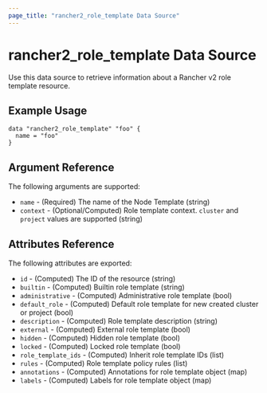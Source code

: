 ```yaml
---
page_title: "rancher2_role_template Data Source"
---
```


# rancher2\_role\_template Data Source

Use this data source to retrieve information about a Rancher v2 role template resource.

## Example Usage

```hcl
data "rancher2_role_template" "foo" {
  name = "foo"
}
```

## Argument Reference

The following arguments are supported:

* `name` - (Required) The name of the Node Template (string)
* `context` - (Optional/Computed) Role template context. `cluster` and `project` values are supported (string)

## Attributes Reference

The following attributes are exported:

* `id` - (Computed) The ID of the resource (string)
* `builtin` - (Computed) Builtin role template (string)
* `administrative` - (Computed) Administrative role template (bool)
* `default_role` - (Computed) Default role template for new created cluster or project (bool)
* `description` - (Computed) Role template description (string)
* `external` - (Computed) External role template (bool)
* `hidden` - (Computed) Hidden role template (bool)
* `locked` - (Computed) Locked role template (bool)
* `role_template_ids` - (Computed) Inherit role template IDs (list)
* `rules` - (Computed) Role template policy rules (list)
* `annotations` - (Computed) Annotations for role template object (map)
* `labels` - (Computed) Labels for role template object (map)
